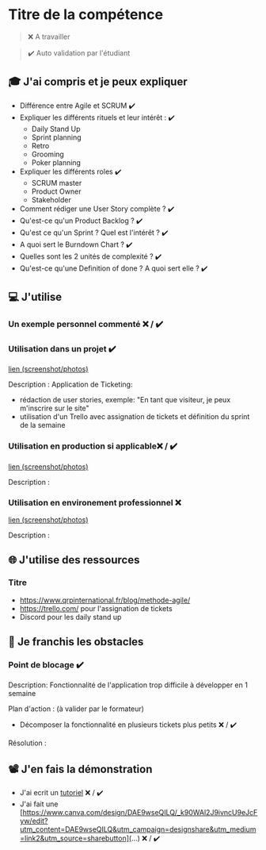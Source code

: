 # Titre de la compétence

> ❌ A travailler

> ✔️ Auto validation par l'étudiant

## 🎓 J'ai compris et je peux expliquer

- Différence entre Agile et SCRUM ✔️
- Expliquer les différents rituels et leur intérêt : ✔️
  - Daily Stand Up
  - Sprint planning
  - Retro
  - Grooming
  - Poker planning
- Expliquer les différents roles ✔️
  - SCRUM master
  - Product Owner
  - Stakeholder
- Comment rédiger une User Story complète ? ✔️
- Qu'est-ce qu'un Product Backlog ?  ✔️
- Qu'est ce qu'un Sprint ? Quel est l'intérêt ? ✔️
- A quoi sert le Burndown Chart ? ✔️
- Quelles sont les 2 unités de complexité ? ✔️
- Qu'est-ce qu'une Definition of done ? A quoi sert elle ? ✔️

## 💻 J'utilise

### Un exemple personnel commenté ❌ / ✔️

### Utilisation dans un projet  ✔️

[lien (screenshot/photos)](...)

Description : 
Application de Ticketing:
- rédaction de user stories, exemple: "En tant que visiteur, je peux m'inscrire sur le site"
- utilisation d'un Trello avec assignation de tickets et définition du sprint de la semaine

### Utilisation en production si applicable❌ / ✔️

[lien (screenshot/photos)](...)

Description :

### Utilisation en environement professionnel ❌

[lien (screenshot/photos)](...)

Description :

## 🌐 J'utilise des ressources

### Titre

- https://www.qrpinternational.fr/blog/methode-agile/
- https://trello.com/ pour l'assignation de tickets
- Discord pour les daily stand up

## 🚧 Je franchis les obstacles

### Point de blocage  ✔️

Description: Fonctionnalité de l'application trop difficile à développer en 1 semaine

Plan d'action : (à valider par le formateur)

- Décomposer la fonctionnalité en plusieurs tickets plus petits ❌ / ✔️

Résolution :

## 📽️ J'en fais la démonstration

- J'ai ecrit un [tutoriel](...) ❌ / ✔️
- J'ai fait une [https://www.canva.com/design/DAE9wseQILQ/_k90WAl2J9ivncU9eJcFyw/edit?utm_content=DAE9wseQILQ&utm_campaign=designshare&utm_medium=link2&utm_source=sharebutton](...) ❌ / ✔️
